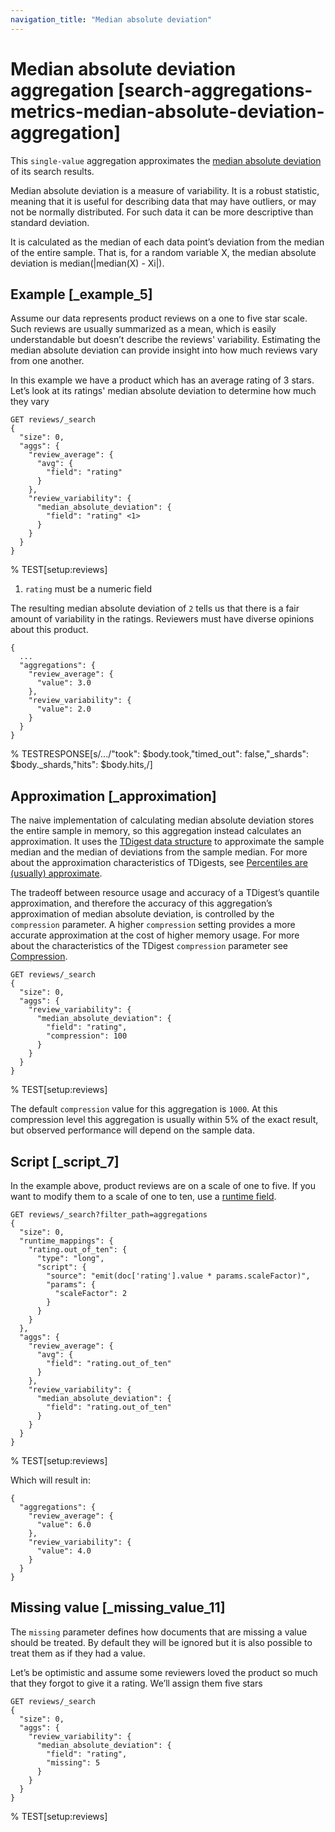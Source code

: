 ```yaml
---
navigation_title: "Median absolute deviation"
---
```


# Median absolute deviation aggregation [search-aggregations-metrics-median-absolute-deviation-aggregation]


This `single-value` aggregation approximates the [median absolute deviation](https://en.wikipedia.org/wiki/Median_absolute_deviation) of its search results.

Median absolute deviation is a measure of variability. It is a robust statistic, meaning that it is useful for describing data that may have outliers, or may not be normally distributed. For such data it can be more descriptive than standard deviation.

It is calculated as the median of each data point’s deviation from the median of the entire sample. That is, for a random variable X, the median absolute deviation is median(|median(X) - Xi|).

## Example [_example_5]

Assume our data represents product reviews on a one to five star scale. Such reviews are usually summarized as a mean, which is easily understandable but doesn’t describe the reviews' variability. Estimating the median absolute deviation can provide insight into how much reviews vary from one another.

In this example we have a product which has an average rating of 3 stars. Let’s look at its ratings' median absolute deviation to determine how much they vary

```console
GET reviews/_search
{
  "size": 0,
  "aggs": {
    "review_average": {
      "avg": {
        "field": "rating"
      }
    },
    "review_variability": {
      "median_absolute_deviation": {
        "field": "rating" <1>
      }
    }
  }
}
```

%  TEST[setup:reviews]

1. `rating` must be a numeric field


The resulting median absolute deviation of `2` tells us that there is a fair amount of variability in the ratings. Reviewers must have diverse opinions about this product.

```console-result
{
  ...
  "aggregations": {
    "review_average": {
      "value": 3.0
    },
    "review_variability": {
      "value": 2.0
    }
  }
}
```

%  TESTRESPONSE[s/\.\.\./"took": $body.took,"timed_out": false,"_shards": $body._shards,"hits": $body.hits,/]


## Approximation [_approximation]

The naive implementation of calculating median absolute deviation stores the entire sample in memory, so this aggregation instead calculates an approximation. It uses the [TDigest data structure](https://github.com/tdunning/t-digest) to approximate the sample median and the median of deviations from the sample median. For more about the approximation characteristics of TDigests, see [Percentiles are (usually) approximate](search-aggregations-metrics-percentile-aggregation.md#search-aggregations-metrics-percentile-aggregation-approximation).

The tradeoff between resource usage and accuracy of a TDigest’s quantile approximation, and therefore the accuracy of this aggregation’s approximation of median absolute deviation, is controlled by the `compression` parameter. A higher `compression` setting provides a more accurate approximation at the cost of higher memory usage. For more about the characteristics of the TDigest `compression` parameter see [Compression](search-aggregations-metrics-percentile-aggregation.md#search-aggregations-metrics-percentile-aggregation-compression).

```console
GET reviews/_search
{
  "size": 0,
  "aggs": {
    "review_variability": {
      "median_absolute_deviation": {
        "field": "rating",
        "compression": 100
      }
    }
  }
}
```

%  TEST[setup:reviews]

The default `compression` value for this aggregation is `1000`. At this compression level this aggregation is usually within 5% of the exact result, but observed performance will depend on the sample data.


## Script [_script_7]

In the example above, product reviews are on a scale of one to five. If you want to modify them to a scale of one to ten, use a [runtime field](runtime.md).

```console
GET reviews/_search?filter_path=aggregations
{
  "size": 0,
  "runtime_mappings": {
    "rating.out_of_ten": {
      "type": "long",
      "script": {
        "source": "emit(doc['rating'].value * params.scaleFactor)",
        "params": {
          "scaleFactor": 2
        }
      }
    }
  },
  "aggs": {
    "review_average": {
      "avg": {
        "field": "rating.out_of_ten"
      }
    },
    "review_variability": {
      "median_absolute_deviation": {
        "field": "rating.out_of_ten"
      }
    }
  }
}
```

%  TEST[setup:reviews]

Which will result in:

```console-result
{
  "aggregations": {
    "review_average": {
      "value": 6.0
    },
    "review_variability": {
      "value": 4.0
    }
  }
}
```


## Missing value [_missing_value_11]

The `missing` parameter defines how documents that are missing a value should be treated. By default they will be ignored but it is also possible to treat them as if they had a value.

Let’s be optimistic and assume some reviewers loved the product so much that they forgot to give it a rating. We’ll assign them five stars

```console
GET reviews/_search
{
  "size": 0,
  "aggs": {
    "review_variability": {
      "median_absolute_deviation": {
        "field": "rating",
        "missing": 5
      }
    }
  }
}
```

%  TEST[setup:reviews]



